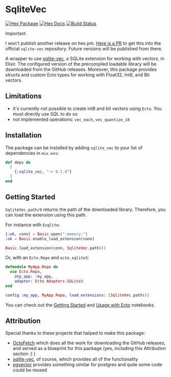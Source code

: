 # SqliteVec

[![Hex Package](https://img.shields.io/hexpm/v/sqlite_vec.svg?style=for-the-badge)](https://hex.pm/packages/sqlite_vec)
[![Hex Docs](https://img.shields.io/badge/hex-docs-blue.svg?style=for-the-badge)](https://hexdocs.pm/sqlite_vec)
[![Build Status](https://img.shields.io/github/actions/workflow/status/joelpaulkoch/sqlite_vec/ci.yml?label=Build%20Status&style=for-the-badge&branch=main)](https://github.com/joelpaulkoch/sqlite_vec/actions)

> [!IMPORTANT]  
> I won't publish another release on hex.pm. [Here is a PR](https://github.com/asg017/sqlite-vec/pull/151) to get this into the official `sqlite-vec` repository.
> Future versions will be published from there.

A wrapper to use [sqlite-vec](https://github.com/asg017/sqlite-vec), a SQLite extension for working with vectors, in Elixir.
The configured version of the precompiled loadable library will be downloaded from the GitHub releases.
Moreover, this package provides structs and custom Ecto types for working with Float32, Int8, and Bit vectors.

## Limitations
- it's currently not possible to create int8 and bit vectors using `Ecto`. You must directly use SQL to do so
- not implemented operations: `vec_each`, `vec_quantize_i8`

## Installation

The package can be installed by adding `sqlite_vec` to your list of dependencies in `mix.exs`:

```elixir
def deps do
  [
    {:sqlite_vec, "~> 0.1.0"}
  ]
end
```

## Getting Started

`SqliteVec.path/0` returns the path of the downloaded library.
Therefore, you can load the extension using this path.

For instance with `Exqlite`:
```elixir
{:ok, conn} = Basic.open(":memory:")
:ok = Basic.enable_load_extension(conn)

Basic.load_extension(conn, SqliteVec.path())
```

Or, with an `Ecto.Repo` and `ecto_sqlite3`:

```elixir
defmodule MyApp.Repo do
  use Ecto.Repo,
    otp_app: :my_app,
    adapter: Ecto.Adapters.SQLite3
end

config :my_app, MyApp.Repo, load_extensions: [SqliteVec.path()]
```

You can check out the [Getting Started](notebooks/getting_started.livemd) and [Usage with Ecto](notebooks/usage_with_ecto.livemd) notebooks.

## Attribution

Special thanks to these projects that helped to make this package:

- [OctoFetch](https://hexdocs.pm/octo_fetch/readme.html) which does all the work for downloading the GitHub releases, and served as a blueprint for this package (yes, including this Attribution section :) )
- [sqlite-vec](https://github.com/asg017/sqlite-vec), of course, which provides all of the functionality
- [pgvector](https://hexdocs.pm/pgvector/readme.html) provides something similar for postgres and quite some code could be reused
